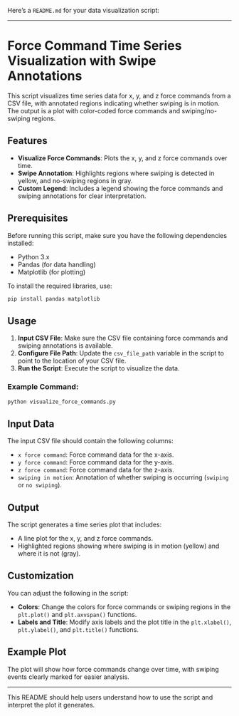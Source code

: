 Here’s a `README.md` for your data visualization script:

---

# Force Command Time Series Visualization with Swipe Annotations

This script visualizes time series data for x, y, and z force commands from a CSV file, with annotated regions indicating whether swiping is in motion. The output is a plot with color-coded force commands and swiping/no-swiping regions.

## Features

- **Visualize Force Commands**: Plots the x, y, and z force commands over time.
- **Swipe Annotation**: Highlights regions where swiping is detected in yellow, and no-swiping regions in gray.
- **Custom Legend**: Includes a legend showing the force commands and swiping annotations for clear interpretation.

## Prerequisites

Before running this script, make sure you have the following dependencies installed:

- Python 3.x
- Pandas (for data handling)
- Matplotlib (for plotting)

To install the required libraries, use:

```bash
pip install pandas matplotlib
```

## Usage

1. **Input CSV File**: Make sure the CSV file containing force commands and swiping annotations is available.
2. **Configure File Path**: Update the `csv_file_path` variable in the script to point to the location of your CSV file.
3. **Run the Script**: Execute the script to visualize the data.

### Example Command:

```bash
python visualize_force_commands.py
```

## Input Data

The input CSV file should contain the following columns:
- `x force command`: Force command data for the x-axis.
- `y force command`: Force command data for the y-axis.
- `z force command`: Force command data for the z-axis.
- `swiping in motion`: Annotation of whether swiping is occurring (`swiping` or `no swiping`).

## Output

The script generates a time series plot that includes:
- A line plot for the x, y, and z force commands.
- Highlighted regions showing where swiping is in motion (yellow) and where it is not (gray).

## Customization

You can adjust the following in the script:
- **Colors**: Change the colors for force commands or swiping regions in the `plt.plot()` and `plt.axvspan()` functions.
- **Labels and Title**: Modify axis labels and the plot title in the `plt.xlabel()`, `plt.ylabel()`, and `plt.title()` functions.

## Example Plot

The plot will show how force commands change over time, with swiping events clearly marked for easier analysis.

---

This README should help users understand how to use the script and interpret the plot it generates.
